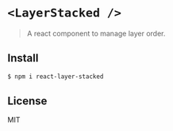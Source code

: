 # `<LayerStacked />`

> A react component to manage layer order.

## Install

```sh
$ npm i react-layer-stacked
```

## License

MIT